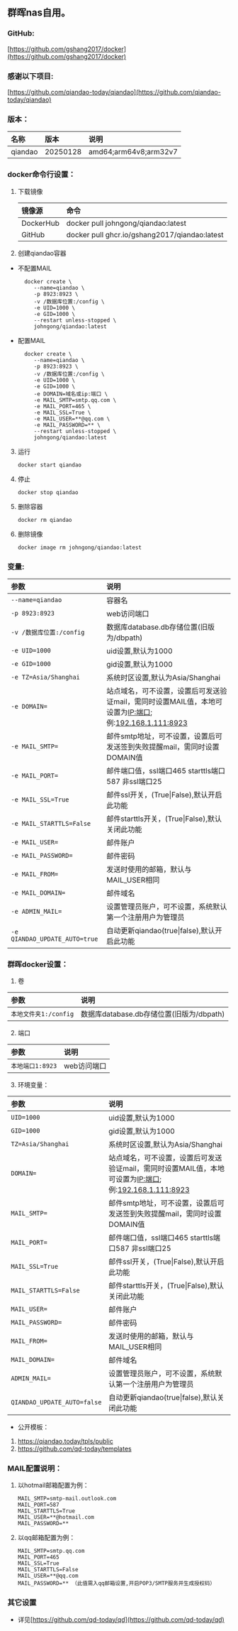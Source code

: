 ## 群晖nas自用。

### GitHub:

[https://github.com/gshang2017/docker](https://github.com/gshang2017/docker)

### 感谢以下项目:

[https://github.com/qiandao-today/qiandao](https://github.com/qiandao-today/qiandao)

### 版本：

|名称|版本|说明|
|:-|:-|:-|
|qiandao|20250128|amd64;arm64v8;arm32v7|

### docker命令行设置：

1. 下载镜像

    |镜像源|命令|
    |:-|:-|
    |DockerHub|docker pull johngong/qiandao:latest|
    |GitHub|docker pull ghcr.io/gshang2017/qiandao:latest|

2. 创建qiandao容器

* 不配置MAIL

        docker create \
           --name=qiandao \
           -p 8923:8923 \
           -v /数据库位置:/config \
           -e UID=1000 \
           -e GID=1000 \
           --restart unless-stopped \
           johngong/qiandao:latest

* 配置MAIL

        docker create \
           --name=qiandao \
           -p 8923:8923 \
           -v /数据库位置:/config \
           -e UID=1000 \
           -e GID=1000 \
           -e DOMAIN=域名或ip:端口 \
           -e MAIL_SMTP=smtp.qq.com \
           -e MAIL_PORT=465 \
           -e MAIL_SSL=True \
           -e MAIL_USER=**@qq.com \
           -e MAIL_PASSWORD=** \
           --restart unless-stopped \
           johngong/qiandao:latest

3. 运行

       docker start qiandao

4. 停止

       docker stop qiandao

5. 删除容器

       docker rm qiandao

6. 删除镜像

       docker image rm johngong/qiandao:latest

### 变量:

|参数|说明|
|:-|:-|
| `--name=qiandao` |容器名|
| `-p 8923:8923` |web访问端口|
| `-v /数据库位置:/config ` |数据库database.db存储位置(旧版为/dbpath)|
| `-e UID=1000` |uid设置,默认为1000|
| `-e GID=1000` |gid设置,默认为1000|
| `-e TZ=Asia/Shanghai` |系统时区设置,默认为Asia/Shanghai|
| `-e DOMAIN=` |站点域名，可不设置，设置后可发送验证mail，需同时设置MAIL值，本地可设置为[IP:端口](ip:端口]);例:[192.168.1.111:8923](192.168.1.111:8923)|
| `-e MAIL_SMTP=` |邮件smtp地址，可不设置，设置后可发送签到失败提醒mail，需同时设置DOMAIN值|
| `-e MAIL_PORT=` |邮件端口值，ssl端口465 starttls端口587 非ssl端口25|
| `-e MAIL_SSL=True` |邮件ssl开关，(True\|False),默认开启此功能|
| `-e MAIL_STARTTLS=False` |邮件starttls开关，(True\|False),默认关闭此功能|
| `-e MAIL_USER=` |邮件账户|
| `-e MAIL_PASSWORD=` |邮件密码|
| `-e MAIL_FROM=` |发送时使用的邮箱，默认与MAIL_USER相同|
| `-e MAIL_DOMAIN=` |邮件域名|
| `-e ADMIN_MAIL=` |设置管理员账户，可不设置，系统默认第一个注册用户为管理员|
| `-e QIANDAO_UPDATE_AUTO=true` |自动更新qiandao(true\|false),默认开启此功能|

### 群晖docker设置：

1. 卷

|参数|说明|
|:-|:-|
| `本地文件夹1:/config` |数据库database.db存储位置(旧版为/dbpath)|

2. 端口

|参数|说明|
|:-|:-|
| `本地端口1:8923` |web访问端口|

3. 环境变量：

|参数|说明|
|:-|:-|
| `UID=1000` |uid设置,默认为1000|
| `GID=1000` |gid设置,默认为1000|
| `TZ=Asia/Shanghai` |系统时区设置,默认为Asia/Shanghai|
| `DOMAIN=` |站点域名，可不设置，设置后可发送验证mail，需同时设置MAIL值，本地可设置为[IP:端口](ip:端口]);例:[192.168.1.111:8923](192.168.1.111:8923)|
| `MAIL_SMTP=` |邮件smtp地址，可不设置，设置后可发送签到失败提醒mail，需同时设置DOMAIN值|
| `MAIL_PORT=` |邮件端口值，ssl端口465 starttls端口587 非ssl端口25|
| `MAIL_SSL=True` |邮件ssl开关，(True\|False),默认开启此功能|
| `MAIL_STARTTLS=False` |邮件starttls开关，(True\|False),默认关闭此功能|
| `MAIL_USER=` |邮件账户|
| `MAIL_PASSWORD=` |邮件密码|
| `MAIL_FROM=` |发送时使用的邮箱，默认与MAIL_USER相同|
| `MAIL_DOMAIN=` |邮件域名|
| `ADMIN_MAIL=` |设置管理员账户，可不设置，系统默认第一个注册用户为管理员|
| `QIANDAO_UPDATE_AUTO=false` |自动更新qiandao(true\|false),默认关闭此功能|

* 公开模板：

1. https://qiandao.today/tpls/public
2. https://github.com/qd-today/templates

### MAIL配置说明：

1. 以hotmail邮箱配置为例：

       MAIL_SMTP=smtp-mail.outlook.com
       MAIL_PORT=587
       MAIL_STARTTLS=True
       MAIL_USER=**@hotmail.com
       MAIL_PASSWORD=**

2. 以qq邮箱配置为例：

       MAIL_SMTP=smtp.qq.com
       MAIL_PORT=465       
       MAIL_SSL=True
       MAIL_STARTTLS=False
       MAIL_USER=**@qq.com
       MAIL_PASSWORD=** （此值需入qq邮箱设置,开启POP3/SMTP服务并生成授权码）

### 其它设置

* 详见[https://github.com/qd-today/qd](https://github.com/qd-today/qd)
